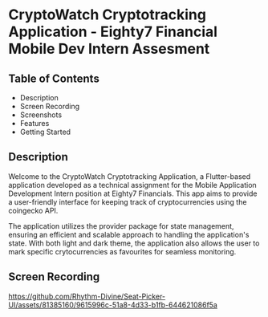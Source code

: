 # CryptoWatch Cryptotracking Application - Eighty7 Financial Mobile Dev Intern Assesment

## Table of Contents
- Description
- Screen Recording
- Screenshots
- Features
- Getting Started

## Description
Welcome to the CryptoWatch Cryptotracking Application, a Flutter-based application developed as a technical assignment for the Mobile Application Development Intern position at Eighty7 Financials. This app aims to provide a user-friendly interface for keeping track of cryptocurrencies using the coingecko API.

The application utilizes the provider package for state management, ensuring an efficient and scalable approach to handling the application's state. With both light and dark theme, the application also allows the user to mark specific crytocurrencies as favourites for seamless monitoring.

## Screen Recording

https://github.com/Rhythm-Divine/Seat-Picker-UI/assets/81385160/9615996c-51a8-4d33-b1fb-644621086f5a
